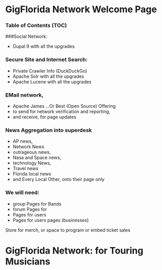 # GigFlorida Network Welcome Page

### Table of Contents (TOC)

###Social Network:
- Dupal 9 with all the upgrades

### Secure Site and Internet Search:
- Private Crawler Info (DuckDuckGo)
- Apache Solr with all the upgrades
- Apache Lucene with all the upgrades

### EMail network, 
- Apache James ...Or Best (Open Source) Offering
- to send for network verification and reporting, 
- and receive, for page updates

### News Aggregation into superdesk 
- AP news, 
- Network News
- outrageous news, 
- Nasa and Space news,
- technology News, 
- Travel news
- Florida local news 
- and Every Local Other, onto their page only

### We will need:
- group Pages for Bands
- forum Pages for 
- Pages for users 
- Pages for users pages (businesses)





Store for merch, or space to program or embed
ticket sales

# GigFlorida Network: for Touring Musicians